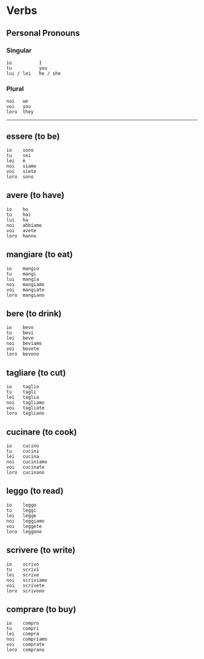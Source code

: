 # Verbs


## Personal Pronouns

### Singular

    io          I
    tu          you
    lui / lei   he / she

### Plural

    noi   we
    voi   you
    loro  they

---

## essere (to be)

    io    sono
    tu    sei
    lei   è
    noi   siamo
    voi   siete
    loro  sono


## avere (to have)

    io    ho
    tu    hai
    lui   ha
    noi   abbiamo
    voi   avete
    loro  hanno


## mangiare (to eat)

    io    mangio
    tu    mangi
    lui   mangia
    noi   mangiamo
    voi   mangiate
    loro  mangiano


## bere (to drink)

    io    bevo
    tu    bevi
    lei   beve
    noi   beviamo
    voi   bevete
    loro  bevono


## tagliare (to cut)

    io    taglio
    tu    tagli
    lei   taglia
    noi   tagliamo
    voi   tagliate
    loro  tagliano


## cucinare (to cook)

    io    cucino
    tu    cucini
    lei   cucina
    noi   cuciniamo
    voi   cucinate
    loro  cucinano


## leggo (to read)

    io    leggo
    tu    leggi
    lei   legge
    noi   leggiamo
    voi   leggete
    loro  leggono


## scrivere (to write)

    io    scrivo
    tu    scrivi
    lei   scrive
    noi   scriviamo
    voi   scrivete
    loro  scrivono


## comprare (to buy)

    io    compro
    tu    compri
    lei   compra
    noi   compriamo
    voi   comprate
    loro  comprano
